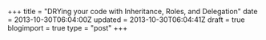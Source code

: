 +++
title = "DRYing your code with Inheritance, Roles, and Delegation"
date = 2013-10-30T06:04:00Z
updated = 2013-10-30T06:04:41Z
draft = true
blogimport = true 
type = "post"
+++


